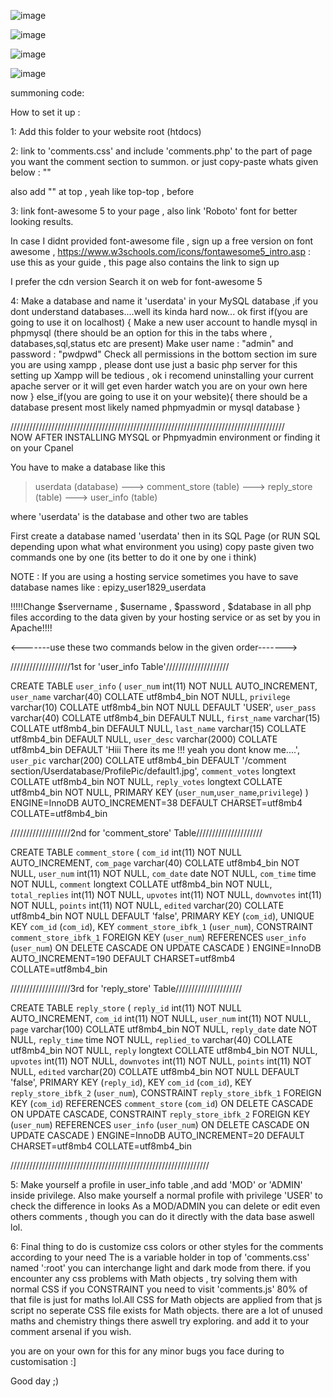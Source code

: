 ![image](https://github.com/iharshraj1123/offline-youtube-browser-video-organizer/assets/33609172/191a37c6-6f3c-4070-9517-004ade9f9448)

![image](https://github.com/iharshraj1123/offline-youtube-browser-video-organizer/assets/33609172/4c3be46b-cfcc-4893-84a7-23b04d90cbac)

![image](https://github.com/iharshraj1123/offline-youtube-browser-video-organizer/assets/33609172/f1b5f1db-703a-443b-a6ba-eca9b2214dd3)

![image](https://github.com/iharshraj1123/offline-youtube-browser-video-organizer/assets/33609172/ea07b43a-caf0-4fa0-8e2e-8a7932d702a2)


summoning code: <?php include '/comment section/comments.php' ?>

How to set it up :

1: Add this folder to your website root (htdocs) 

2: link to 'comments.css' and include 'comments.php' to the part of page you want the comment section to summon.
   or just copy-paste whats given below :
   "<?php include '/comment section/comments.php' ?>"

   also add "<?php session_start();?>" at top , yeah like top-top , before <!DOCTYPE html>

3: link font-awesome 5 to your page , also link 'Roboto' font for better looking results.

   In case I didnt provided font-awesome file , sign up a free version on font awesome , 
   https://www.w3schools.com/icons/fontawesome5_intro.asp  : use this as your guide , this page also contains the link to sign up
   
   I prefer the cdn version Search it on web for font-awesome 5


4: Make a database and name it 'userdata' in your MySQL database ,if you dont understand databases....well its kinda hard now... 
   ok first 
    if(you are going to use it on localhost) {
       Make a new user account to handle mysql in phpmysql (there should be an option for this in the tabs where , databases,sql,status etc are present) 
       Make user name : "admin" and password : "pwdpwd"
       Check all permissions in the bottom section
       im sure you are using xampp , please dont use just a basic php server for this
       setting up Xampp will be tedious , ok i recomend uninstalling your current apache server or it will get even harder
       watch you are on your own here now
    }
    else_if(you are going to use it on your website){
       there should be a database present most likely named phpmyadmin or mysql database
    }

///////////////////////////////////////////////////////////////////////////////////////    
NOW AFTER INSTALLING MYSQL or Phpmyadmin environment
    or finding it on your Cpanel

You have to make a database like this
> userdata                   (database)
---> comment_store           (table)
---> reply_store             (table)
---> user_info               (table)

where 'userdata' is the database and other two are tables

First create a database named 'userdata' then in its SQL Page (or RUN SQL depending upon what what environment you using)
copy paste given two commands one by one (its better to do it one by one i think)

NOTE :  If you are using a hosting service sometimes you have to save database names like :
      epizy_user1829_userdata

  !!!!!Change $servername , $username , $password , $database in all php files 
       according to the data given by your hosting service or as set by you in Apache!!!!

<-------use these two commands below in the given order------->

///////////////////1st for 'user_info Table'////////////////////

CREATE TABLE `user_info` (
 `user_num` int(11) NOT NULL AUTO_INCREMENT,
 `user_name` varchar(40) COLLATE utf8mb4_bin NOT NULL,
 `privilege` varchar(10) COLLATE utf8mb4_bin NOT NULL DEFAULT 'USER',
 `user_pass` varchar(40) COLLATE utf8mb4_bin DEFAULT NULL,
 `first_name` varchar(15) COLLATE utf8mb4_bin DEFAULT NULL,
 `last_name` varchar(15) COLLATE utf8mb4_bin DEFAULT NULL,
 `user_desc` varchar(2000) COLLATE utf8mb4_bin DEFAULT 'Hiii There its me !!! yeah you dont know me....',
 `user_pic` varchar(200) COLLATE utf8mb4_bin DEFAULT '/comment section/Userdatabase/ProfilePic/default1.jpg',
 `comment_votes` longtext COLLATE utf8mb4_bin NOT NULL,
 `reply_votes` longtext COLLATE utf8mb4_bin NOT NULL,
 PRIMARY KEY (`user_num`,`user_name`,`privilege`)
) ENGINE=InnoDB AUTO_INCREMENT=38 DEFAULT CHARSET=utf8mb4 COLLATE=utf8mb4_bin

///////////////////2nd for 'comment_store' Table/////////////////////

CREATE TABLE `comment_store` (
 `com_id` int(11) NOT NULL AUTO_INCREMENT,
 `com_page` varchar(40) COLLATE utf8mb4_bin NOT NULL,
 `user_num` int(11) NOT NULL,
 `com_date` date NOT NULL,
 `com_time` time NOT NULL,
 `comment` longtext COLLATE utf8mb4_bin NOT NULL,
 `total_replies` int(11) NOT NULL,
 `upvotes` int(11) NOT NULL,
 `downvotes` int(11) NOT NULL,
 `points` int(11) NOT NULL,
 `edited` varchar(20) COLLATE utf8mb4_bin NOT NULL DEFAULT 'false',
 PRIMARY KEY (`com_id`),
 UNIQUE KEY `com_id` (`com_id`),
 KEY `comment_store_ibfk_1` (`user_num`),
 CONSTRAINT `comment_store_ibfk_1` FOREIGN KEY (`user_num`) REFERENCES `user_info` (`user_num`) ON DELETE CASCADE ON UPDATE CASCADE
) ENGINE=InnoDB AUTO_INCREMENT=190 DEFAULT CHARSET=utf8mb4 COLLATE=utf8mb4_bin

///////////////////3rd for 'reply_store' Table/////////////////////

CREATE TABLE `reply_store` (
 `reply_id` int(11) NOT NULL AUTO_INCREMENT,
 `com_id` int(11) NOT NULL,
 `user_num` int(11) NOT NULL,
 `page` varchar(100) COLLATE utf8mb4_bin NOT NULL,
 `reply_date` date NOT NULL,
 `reply_time` time NOT NULL,
 `replied_to` varchar(40) COLLATE utf8mb4_bin NOT NULL,
 `reply` longtext COLLATE utf8mb4_bin NOT NULL,
 `upvotes` int(11) NOT NULL,
 `downvotes` int(11) NOT NULL,
 `points` int(11) NOT NULL,
 `edited` varchar(20) COLLATE utf8mb4_bin NOT NULL DEFAULT 'false',
 PRIMARY KEY (`reply_id`),
 KEY `com_id` (`com_id`),
 KEY `reply_store_ibfk_2` (`user_num`),
 CONSTRAINT `reply_store_ibfk_1` FOREIGN KEY (`com_id`) REFERENCES `comment_store` (`com_id`) ON DELETE CASCADE ON UPDATE CASCADE,
 CONSTRAINT `reply_store_ibfk_2` FOREIGN KEY (`user_num`) REFERENCES `user_info` (`user_num`) ON DELETE CASCADE ON UPDATE CASCADE
) ENGINE=InnoDB AUTO_INCREMENT=20 DEFAULT CHARSET=utf8mb4 COLLATE=utf8mb4_bin

///////////////////////////////////////////////////////////////


5: Make yourself a profile in user_info table ,and add 'MOD' or 'ADMIN' inside privilege.
   Also make yourself a normal profile with privilege 'USER' to check the difference in looks
   As a MOD/ADMIN you can delete or edit even others comments , though you can do it directly with the data base aswell lol.


6: Final thing to do is customize css colors or other styles for the comments according to your need 
   The is a variable holder in top of 'comments.css' named ':root'
   you can interchange light and dark mode from there.
   if you encounter any css problems with Math objects , try solving them with normal CSS if you CONSTRAINT 
   you need to visit 'comments.js' 80% of that file is just for maths lol.All CSS for Math objects are applied from that js script no seperate CSS file exists for Math objects.
   there are a lot of unused maths and chemistry things there aswell try exploring.
   and add it to your comment arsenal if you wish.

you are on your own for this for any minor bugs you face during to customisation :]

Good day ;)

